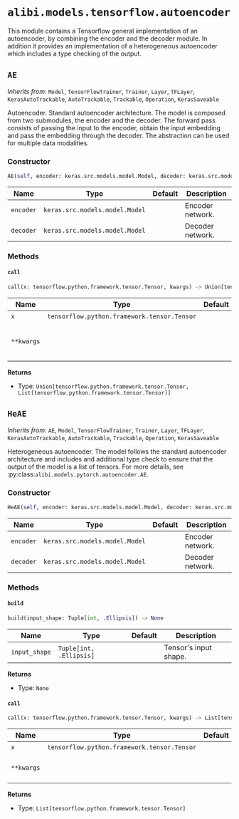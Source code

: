 # `alibi.models.tensorflow.autoencoder`

This module contains a Tensorflow general implementation of an autoencoder, by combining the encoder and the decoder
module. In addition it provides an implementation of a heterogeneous autoencoder which includes a type checking of the
output.

## `AE`

_Inherits from:_ `Model`, `TensorFlowTrainer`, `Trainer`, `Layer`, `TFLayer`, `KerasAutoTrackable`, `AutoTrackable`, `Trackable`, `Operation`, `KerasSaveable`

Autoencoder. Standard autoencoder architecture. The model is composed from two submodules, the encoder and
the decoder. The forward pass consists of passing the input to the encoder, obtain the input embedding and
pass the embedding through the decoder. The abstraction can be used for multiple data modalities.

### Constructor

```python
AE(self, encoder: keras.src.models.model.Model, decoder: keras.src.models.model.Model, **kwargs) -> None
```

| Name | Type | Default | Description |
| ---- | ---- | ------- | ----------- |
| `encoder` | `keras.src.models.model.Model` |  | Encoder network. |
| `decoder` | `keras.src.models.model.Model` |  | Decoder network. |

### Methods

#### `call`

```python
call(x: tensorflow.python.framework.tensor.Tensor, kwargs) -> Union[tensorflow.python.framework.tensor.Tensor, List[tensorflow.python.framework.tensor.Tensor]]
```

| Name | Type | Default | Description |
| ---- | ---- | ------- | ----------- |
| `x` | `tensorflow.python.framework.tensor.Tensor` |  | Input tensor. |
| `**kwargs` |  |  | Other arguments passed to encoder/decoder `call` method. |

**Returns**
- Type: `Union[tensorflow.python.framework.tensor.Tensor, List[tensorflow.python.framework.tensor.Tensor]]`

## `HeAE`

_Inherits from:_ `AE`, `Model`, `TensorFlowTrainer`, `Trainer`, `Layer`, `TFLayer`, `KerasAutoTrackable`, `AutoTrackable`, `Trackable`, `Operation`, `KerasSaveable`

Heterogeneous autoencoder. The model follows the standard autoencoder architecture and includes and additional
type check to ensure that the output of the model is a list of tensors. For more details, see
:py:class:`alibi.models.pytorch.autoencoder.AE`.

### Constructor

```python
HeAE(self, encoder: keras.src.models.model.Model, decoder: keras.src.models.model.Model, **kwargs) -> None
```

| Name | Type | Default | Description |
| ---- | ---- | ------- | ----------- |
| `encoder` | `keras.src.models.model.Model` |  | Encoder network. |
| `decoder` | `keras.src.models.model.Model` |  | Decoder network. |

### Methods

#### `build`

```python
build(input_shape: Tuple[int, .Ellipsis]) -> None
```

| Name | Type | Default | Description |
| ---- | ---- | ------- | ----------- |
| `input_shape` | `Tuple[int, .Ellipsis]` |  | Tensor's input shape. |

**Returns**
- Type: `None`

#### `call`

```python
call(x: tensorflow.python.framework.tensor.Tensor, kwargs) -> List[tensorflow.python.framework.tensor.Tensor]
```

| Name | Type | Default | Description |
| ---- | ---- | ------- | ----------- |
| `x` | `tensorflow.python.framework.tensor.Tensor` |  | Input tensor. |
| `**kwargs` |  |  | Other arguments passed to the encoder/decoder. |

**Returns**
- Type: `List[tensorflow.python.framework.tensor.Tensor]`
